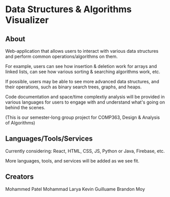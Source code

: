 # Data Structures & Algorithms Visualizer


## About

Web-application that allows users to interact with various data structures and perform common operations/algorithms on them. 

For example, users can see how insertion & deletion work for arrays and linked lists, can see how various sorting & searching algorithms work, etc.

If possible, users may be able to see more advanced data structures, and their operations, such as binary search trees, graphs, and heaps.

Code documentation and space/time complextiy analysis will be provided in various languages for users to engage with and understand what's going on behind the scenes.

(This is our semester-long group project for COMP363, Design & Analysis of Algorithms)


## Languages/Tools/Services

Currently considering: React, HTML, CSS, JS, Python or Java, Firebase, etc.

More languages, tools, and services will be added as we see fit.


## Creators

Mohammed Patel
Mohammad Larya
Kevin Guilluame
Brandon Moy

